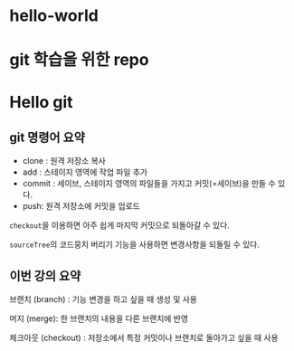 # hello-world
git 학습을 위한 repo
=======
# Hello git



## git 명령어 요약



- clone : 원격 저장소 복사
- add : 스테이지 영역에 작업 파일 추가
- commit : 세이브, 스테이지 영역의 파일들을 가지고 커밋(=세이브)을 만들 수 있다.
- push: 원격 저장소에 커밋을 업로드

`checkout`을 이용하면 아주 쉽게 마지막 커밋으로 되돌아갈 수 있다.

`sourceTree`의 코드뭉치 버리기 기능을 사용하면 변경사항을 되돌릴 수 있다.

## 이번 강의 요약

브랜치 (branch) : 기능 변경을 하고 싶을 때 생성 및 사용

머지 (merge): 한 브랜치의 내용을 다른 브랜치에 반영

체크아웃 (checkout) : 저장소에서 특정 커밋이나 브랜치로 돌아가고 싶을 때 사용

